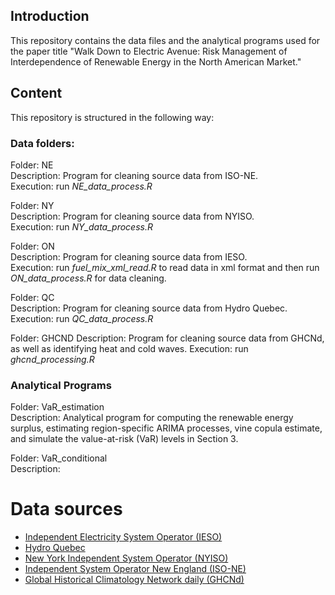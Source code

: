 ## Introduction

This repository contains the data files and the analytical programs used for the paper title "Walk Down to Electric Avenue: Risk Management of Interdependence of Renewable Energy in the North American Market."

## Content

This repository is structured in the following way:

### Data folders:

Folder: NE  
Description: Program for cleaning source data from ISO-NE.  
Execution: run *NE_data_process.R*

Folder: NY  
Description: Program for cleaning source data from NYISO.  
Execution: run *NY_data_process.R*  

Folder: ON  
Description: Program for cleaning source data from IESO.  
Execution: run *fuel_mix_xml_read.R* to read data in xml format and then run *ON_data_process.R* for data cleaning.

Folder: QC  
Description: Program for cleaning source data from Hydro Quebec.  
Execution: run *QC_data_process.R*

Folder: GHCND
Description: Program for cleaning source data from GHCNd, as well as identifying heat and cold waves.
Execution: run *ghcnd_processing.R*

### Analytical Programs

Folder: VaR_estimation  
Description: Analytical program for computing the renewable energy surplus, estimating region-specific ARIMA processes, vine copula estimate, and simulate the value-at-risk (VaR) levels in Section 3.

Folder: VaR_conditional  
Description:




# Data sources
- [Independent Electricity System Operator (IESO)](https://www.ieso.ca/)
- [Hydro Quebec](https://www.hydroquebec.com/documents-data/open-data/electricity-generation-quebec/)
- [New York Independent System Operator (NYISO)](https://www.nyiso.com/)
- [Independent System Operator New England (ISO-NE)](https://www.iso-ne.com/])
- [Global Historical Climatology Network daily (GHCNd)](https://www.ncei.noaa.gov/products/land-based-station/global-historical-climatology-network-daily)
